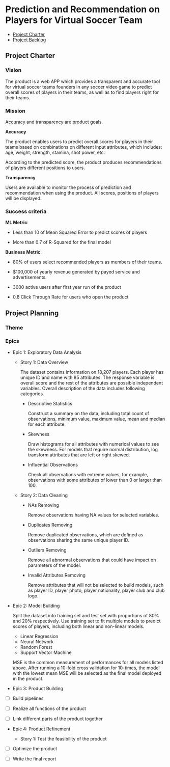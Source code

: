 # Prediction and Recommendation on Players for Virtual Soccer Team

<!-- toc -->

- [Project Charter](#project-charter)
- [Project Backlog](#project-backlog)

<!-- tocstop -->

## Project Charter 

### Vision

The product is a web APP which provides a transparent and accurate tool for virtual soccer teams founders in any soccer video game to predict overall scores of players in their teams, as well as to find players right for their teams.

### Mission

Accuracy and transparency are product goals.

**Accuracy**

The product enables users to predict overall scores for players in their teams based on combinations on different input attributes, which includes: age, weight, strength, stamina, shot power, etc.

According to the predicted score, the product produces recommendations of players different positions to users.

**Transparency**

Users are available to monitor the process of prediction and recommendation when using the product. All scores, positions of players will be displayed.

### Success criteria 

**ML Metric**: 

- Less than 10 of Mean Squared Error to predict  scores of players

- More than 0.7 of R-Squared for the final model

**Business Metric**: 

- 80% of users select recommended players as members of their teams.

- $100,000 of yearly revenue generated by payed service and advertisements.

- 3000 active users after first year run of the product

- 0.8 Click Through Rate for users who open the product

## Project Planning

### Theme

### Epics

- Epic 1: Exploratory Data Analysis

  * Story 1: Data Overview

    The dataset contains information on 18,207 players. Each player has unique ID and name with 85 attributes. The response variable is overall score and the rest of the attributes are possible independent variables. Overall description of the data includes following categories.

    + Descriptive Statistics
    
        Construct a summary on the data, including total count of observations, minimum value, maximum value, mean and median for each attribute.
        
    +  Skewness
    
        Draw histograms for all attributes with numerical values to see the skewness. For models that require normal distribution, log transform attributes that are left or right skewed.
      
    + Influential Observations
    
        Check all observations with extreme values, for example, observations with some attributes of lower than 0 or larger than 100.

  * Story 2: Data Cleaning
      
      + NAs Removing
       
         Remove observations having NA values for selected variables. 
         
      + Duplicates Removing
        
        Remove duplicated observations, which are defined as observations sharing the same unique player ID.
        
      + Outliers Removing
      
        Remove all abnormal observations that could have impact on parameters of the model.
      
      + Invalid Attributes Removing
     
        Remove attributes that will not be selected to build models, such as player ID, player photo, player nationality, player club and club logo.

- Epic 2: Model Building

  Split the dataset into training set and test set with proportions of 80% and 20% respectively. Use training set to fit multiple models to predict scores of players, including both linear and non-linear models. 
  
  * Linear Regression
  * Neural Network
  * Random Forest
  * Support Vector Machine
  
  MSE is the common measurement of performances for all models listed above. After running a 10-fold cross validation for 10-times, the model with the lowest mean MSE will be selected as the final model deployed in the product.

- Epic 3: Product Building

- [ ] Build pipelines

- [ ] Realize all functions of the product 

- [ ] Link different parts of the product together

- Epic 4: Product Refinement


  * Story 1: Test the feasibility of the product 

- [ ] Optimize the product

- [ ] Write the final report

<!--stackedit_data:
eyJoaXN0b3J5IjpbNjA0NjU3MDc2LC04NDM1MzExOTUsNjE3NT
cyODYwLDIwMzMzNzY1NTUsLTI1OTkxMzIwNywtODIzMTMwMzk1
LC05Mzc5NDQwLDgwMzk4NDY4MywxNzc1ODA2MzUwLDg0OTMxNz
g5NCwxMjUyNjM2NjU3LDE5ODY0ODcyOTgsLTE3MDg4Mjc0MDks
MTAzNDMxNjMwNyw1MTAxNzQ0MjUsLTIxMDU5Mzk2ODgsLTE4OD
kwMDkzNDMsLTg1NzczMDIwMyw4NTk1MjE3ODEsLTExNTIzMjQ0
MjFdfQ==
-->